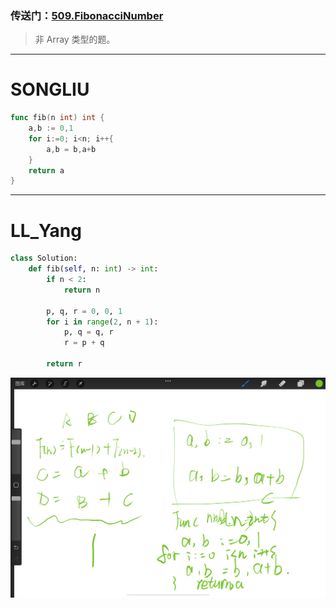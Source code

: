 ### 传送门：[509.FibonacciNumber](https://leetcode.cn/problems/fibonacci-number/)
> 非 Array 类型的题。
---


# SONGLIU
```Go
func fib(n int) int {
    a,b := 0,1
    for i:=0; i<n; i++{
        a,b = b,a+b
    }
    return a
}
```

---
# LL_Yang
```Python
class Solution:
    def fib(self, n: int) -> int:
        if n < 2:
            return n

        p, q, r = 0, 0, 1
        for i in range(2, n + 1):
            p, q = q, r
            r = p + q

        return r
```

![](../0529/img/Fls.png)
